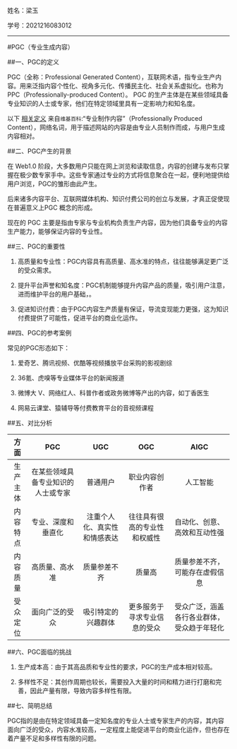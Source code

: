 姓名：梁玉

学号：2021216083012

---

#PGC（专业生成内容）

##一、PGC的定义

PGC（全称：Professional Generated Content），互联网术语，指专业生产内容。用来泛指内容个性化、视角多元化、传播民主化、社会关系虚拟化。也称为PPC（Professionally-produced Content）。 PGC 的生产主体是在某些领域具备专业知识的人士或专家，他们在特定领域里具有一定影响力和知名度。

以下 [相关定义](https://zh.wikipedia.org/wiki/PPC) 来自`维基百科`:“专业制作内容”（Professionally Produced Content），网络名词，用于描述网站的内容是由专业人员制作而成，与用户生成内容相对。

##二、PGC产生的背景

在 Web1.0 阶段，大多数用户只能在网上浏览和读取信息，内容的创建与发布只掌握在极少数专家手中。这些专家通过专业的方式将信息聚合在一起，便利地提供给用户浏览，PGC的雏形由此产生。

后来诸多内容平台、互联网媒体机构、知识付费公司的创立与发展，才真正促使现在普遍意义上PGC 概念的形成。

现在的 PGC 主要是指由专家与专业机构负责生产内容，因为他们具备专业的内容生产能力，能够保证内容的专业性。

##三、PGC的重要性

1. 高质量和专业性：PGC内容具有高质量、高水准的特点，往往能够满足更广泛的受众需求。

2. 提升平台声誉和知名度：PGC机制能够提升内容产品的质量，吸引用户注意，进而维护平台的用户基础，。

3. 促进知识付费：由于PGC内容生产质量有保证，导流变现能力更强，这为知识付费提供了可能性，促进平台的商业化运作。

##四、PGC的参考案例

常见的PGC形态如下：

1. 爱奇艺、腾讯视频、优酷等视频播放平台采购的影视剧综

2. 36氪、虎嗅等专业媒体平台的新闻报道

3. 微博大 V、网络红人、科普作者或政务微博等产出的内容，如丁香医生

4. 网易云课堂、猿辅导等付费教育平台的音视频课程

##五、对比分析

|方面|PGC|UGC|OGC|AIGC
|:-:|:-:|:-:|:-:|:-:|
|生产主体|在某些领域具备专业知识的人士或专家|普通用户|职业内容创作者|人工智能
|内容特点|专业、深度和垂直化|注重个人化、真实性和情感表达|往往具有很高的专业性和权威性|自动化、创意、高效和互动性强
|内容质量|高质量、高水准|质量参差不齐|质量高|质量参差不齐，可能存在虚假信息
|受众定位|面向广泛的受众|吸引特定的兴趣群体|更多服务于寻求专业信息的受众|受众广泛，涵盖各行各业群体，受众趋于年轻化

##六、PGC面临的挑战

1. 生产成本高：由于其高品质和专业性的要求，PGC的生产成本相对较高。

2. 多样性不足：其创作周期也较长，需要投入大量的时间和精力进行打磨和完善，因此产量有限，导致内容多样性有限。

##七、简明总结

PGC指的是由在特定领域具备一定知名度的专业人士或专家生产的内容，其内容面向广泛的受众，内容水准较高，一定程度上能促进平台的商业化运作，但也存在着产量不足和多样性有限的问题。

